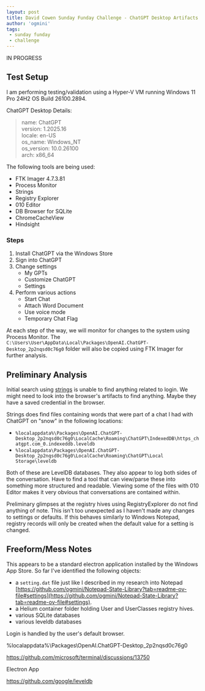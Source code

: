 ```yaml
---
layout: post
title: David Cowen Sunday Funday Challenge - ChatGPT Desktop Artifacts
author: 'ogmini'
tags:
 - sunday funday
 - challenge
---
```


IN PROGRESS

## Test Setup

I am performing testing/validation using a Hyper-V VM running Windows 11 Pro 24H2 OS Build 26100.2894.

ChatGPT Desktop Details:
> name: ChatGPT  
> version: 1.2025.16  
> locale: en-US  
> os_name: Windows_NT  
> os_version: 10.0.26100  
> arch: x86_64  

The following tools are being used:

- FTK Imager 4.7.3.81
- Process Monitor
- Strings
- Registry Explorer
- 010 Editor
- DB Browser for SQLite
- ChromeCacheView
- Hindsight


### Steps

1. Install ChatGPT via the Windows Store
2. Sign into ChatGPT
3. Change settings
    - My GPTs
    - Customize ChatGPT
    - Settings
4. Perform various actions 
    - Start Chat
    - Attach Word Document
    - Use voice mode
    - Temporary Chat Flag

At each step of the way, we will monitor for changes to the system using Process Monitor. The `C:\Users\User\AppData\Local\Packages\OpenAI.ChatGPT-Desktop_2p2nqsd0c76g0` folder will also be copied using FTK Imager for further analysis.

## Preliminary Analysis

Initial search using [strings](https://learn.microsoft.com/en-us/sysinternals/downloads/strings) is unable to find anything related to login. We might need to look into the browser's artifacts to find anything. Maybe they have a saved credential in the browser.

Strings does find files containing words that were part of a chat I had with ChatGPT on "snow" in the following locations:  

- `%localappdata%\Packages\OpenAI.ChatGPT-Desktop_2p2nqsd0c76g0\LocalCache\Roaming\ChatGPT\IndexedDB\https_chatgpt.com_0.indexeddb.leveldb`
- `%localappdata\Packages\OpenAI.ChatGPT-Desktop_2p2nqsd0c76g0\LocalCache\Roaming\ChatGPT\Local Storage\leveldb`

Both of these are LevelDB databases. They also appear to log both sides of the conversation. Have to find a tool that can view/parse these into something more structured and readable. Viewing some of the files with 010 Editor makes it very obvious that conversations are contained within. 

Preliminary glimpses at the registry hives using RegistryExplorer do not find anything of note. This isn't too unexpected as I haven't made any changes to settings or defaults. If this behaves similarly to Windows Notepad, registry records will only be created when the default value for a setting is changed. 

## Freeform/Mess Notes

This appears to be a standard electron application installed by the Windows App Store. So far I've identified the following objects:

- a `setting.dat` file just like I described in my research into Notepad [https://github.com/ogmini/Notepad-State-Library?tab=readme-ov-file#settings](https://github.com/ogmini/Notepad-State-Library?tab=readme-ov-file#settings). 
- a Helium container folder holding User and UserClasses registry hives. 
- various SQLite databases
- various leveldb databases

Login is handled by the user's default browser.  


%localappdata%\Packages\OpenAI.ChatGPT-Desktop_2p2nqsd0c76g0

https://github.com/microsoft/terminal/discussions/13750

Electron App

https://github.com/google/leveldb


